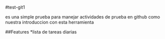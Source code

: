 #test-git1

es una simple prueba para manejar actividades de prueba en github
como nuestra introduccion con esta herramienta


##Features
*lista de tareas diarias